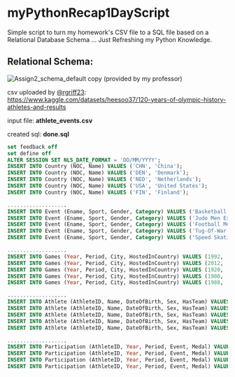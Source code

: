 # myPythonRecap1DayScript
Simple script to turn my homework's CSV file to a SQL file based on a Relational Database Schema ... Just Refreshing my Python Knowledge.

## Relational Schema:
![Assign2_schema_default copy](https://github.com/EvanLei-git/myPythonRecap1DayScript/assets/71707767/7308f3bb-ca3c-4695-993d-87d821edf7b3)
(provided by my professor)

csv uploaded by [@rgriff23](https://github.com/rgriff23): https://www.kaggle.com/datasets/heesoo37/120-years-of-olympic-history-athletes-and-results

input file: **athlete_events.csv**

created sql: **done.sql**

```sql
set feedback off
set define off
ALTER SESSION SET NLS_DATE_FORMAT = 'DD/MM/YYYY';
INSERT INTO Country (NOC, Name) VALUES ('CHN', 'China');
INSERT INTO Country (NOC, Name) VALUES ('DEN', 'Denmark');
INSERT INTO Country (NOC, Name) VALUES ('NED', 'Netherlands');
INSERT INTO Country (NOC, Name) VALUES ('USA', 'United States');
INSERT INTO Country (NOC, Name) VALUES ('FIN', 'Finland');

...................
INSERT INTO Event (Ename, Sport, Gender, Category) VALUES ('Basketball Men Basketball', 'Basketball', 'Men', 'Basketball');
INSERT INTO Event (Ename, Sport, Gender, Category) VALUES ('Judo Men Extra-Lightweight', 'Judo', 'Men', 'Extra-Lightweight');
INSERT INTO Event (Ename, Sport, Gender, Category) VALUES ('Football Men Football', 'Football', 'Men', 'Football');
INSERT INTO Event (Ename, Sport, Gender, Category) VALUES ('Tug-Of-War Men Tug-Of-War', 'Tug-Of-War', 'Men', 'Tug-Of-War');
INSERT INTO Event (Ename, Sport, Gender, Category) VALUES ('Speed Skating Women 500 metres', 'Speed Skating', 'Women', '500 metres');

...................
INSERT INTO Games (Year, Period, City, HostedInCountry) VALUES (1992, 'Summer', 'Barcelona', 'ESP');
INSERT INTO Games (Year, Period, City, HostedInCountry) VALUES (2012, 'Summer', 'London', 'GBR');
INSERT INTO Games (Year, Period, City, HostedInCountry) VALUES (1920, 'Summer', 'Antwerpen', 'BEL');
INSERT INTO Games (Year, Period, City, HostedInCountry) VALUES (1900, 'Summer', 'Paris', 'FRA');
INSERT INTO Games (Year, Period, City, HostedInCountry) VALUES (1988, 'Winter', 'Calgary', 'CAN');

...................
INSERT INTO Athlete (AthleteID, Name, DateOfBirth, Sex, HasTeam) VALUES (1, 'A Dijiang', '06-09-1968', 'M', 'CHN');
INSERT INTO Athlete (AthleteID, Name, DateOfBirth, Sex, HasTeam) VALUES (2, 'A Lamusi', '14-05-1989', 'M', 'CHN');
INSERT INTO Athlete (AthleteID, Name, DateOfBirth, Sex, HasTeam) VALUES (3, 'Gunnar Nielsen Aaby', '17-07-1896', 'M', 'DEN');
INSERT INTO Athlete (AthleteID, Name, DateOfBirth, Sex, HasTeam) VALUES (4, 'Edgar Lindenau Aabye', '25-10-1866', 'M', 'DEN');
INSERT INTO Athlete (AthleteID, Name, DateOfBirth, Sex, HasTeam) VALUES (5, 'Christine Jacoba Aaftink', '22-01-1967', 'F', 'NED');

...................
INSERT INTO Participation (AthleteID, Year, Period, Event, Medal) VALUES (1, 1992, 'Summer', 'Basketball Men Basketball', 'NA');
INSERT INTO Participation (AthleteID, Year, Period, Event, Medal) VALUES (2, 2012, 'Summer', 'Judo Men Extra-Lightweight', 'NA');
INSERT INTO Participation (AthleteID, Year, Period, Event, Medal) VALUES (3, 1920, 'Summer', 'Football Men Football', 'NA');
INSERT INTO Participation (AthleteID, Year, Period, Event, Medal) VALUES (4, 1900, 'Summer', 'Tug-Of-War Men Tug-Of-War', 'Gold');

```
